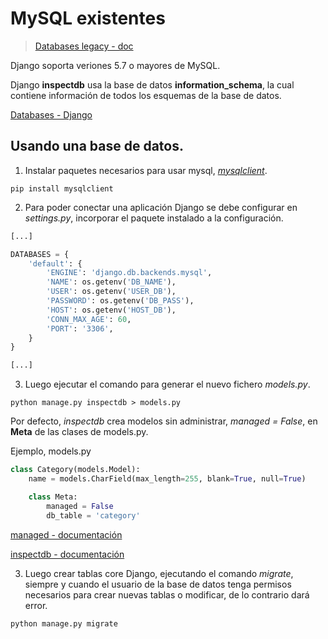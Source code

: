 # MySQL existentes

> [Databases legacy - doc](https://docs.djangoproject.com/en/4.0/howto/legacy-databases/)

Django soporta veriones 5.7 o mayores de MySQL.

Django **inspectdb** usa la base de datos **information_schema**, la cual contiene información de todos los esquemas de la base de datos.

[Databases - Django](https://docs.djangoproject.com/en/4.0/ref/databases/#mysql-notes)


## Usando una base de datos.

1. Instalar paquetes necesarios para usar mysql, *[mysqlclient](https://pypi.org/project/mysqlclient/)*.

```shell
pip install mysqlclient
```

2) Para poder conectar una aplicación Django se debe configurar en *settings.py*, incorporar el paquete instalado a la configuración.

```python
[...]

DATABASES = {
    'default': {
        'ENGINE': 'django.db.backends.mysql',
        'NAME': os.getenv('DB_NAME'),
        'USER': os.getenv('USER_DB'),
        'PASSWORD': os.getenv('DB_PASS'),
        'HOST': os.getenv('HOST_DB'),
        'CONN_MAX_AGE': 60,
        'PORT': '3306',
    }
}

[...]
```

3. Luego ejecutar el comando para generar el nuevo fichero *models.py*.

```shell
python manage.py inspectdb > models.py
```

Por defecto, *inspectdb* crea modelos sin administrar, *managed = False*, en **Meta** de las clases de models.py.

Ejemplo, models.py
```python
class Category(models.Model):
    name = models.CharField(max_length=255, blank=True, null=True)

    class Meta:
        managed = False
        db_table = 'category'
```

[managed - documentación](https://docs.djangoproject.com/en/4.0/ref/models/options/#django.db.models.Options.managed)

[inspectdb - documentación](https://docs.djangoproject.com/en/4.0/ref/django-admin/#django-admin-inspectdb)

3) Luego crear tablas core Django, ejecutando el comando *migrate*, siempre y cuando el usuario de la base de datos tenga permisos necesarios para crear nuevas tablas o modificar, de lo contrario dará error.

```shell
python manage.py migrate
```

